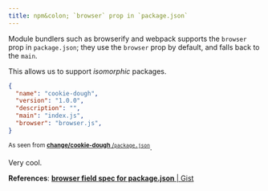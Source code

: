 ```yaml
---
title: npm&colon; `browser` prop in `package.json` 
---
```


Module bundlers such as browserify and webpack supports the `browser` prop in `package.json`; they use the `browser` prop by default, and falls back to the `main`.

This allows us to support *isomorphic* packages.

```json
{
  "name": "cookie-dough",
  "version": "1.0.0",
  "description": "",
  "main": "index.js",
  "browser": "browser.js",
}
```
<sup>As seen from [**change/cookie-dough** /`package.json`](https://github.com/change/cookie-dough/blob/master/package.json)</sup>.

Very cool.

**References**:
[**browser field spec for package.json** | Gist](https://gist.github.com/defunctzombie/4339901)
